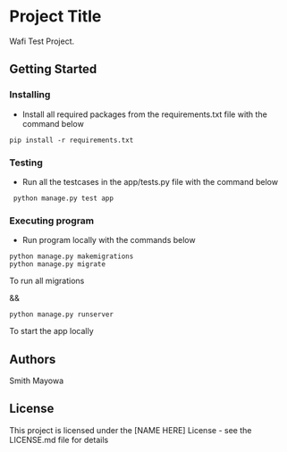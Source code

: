 # Project Title

Wafi Test Project.

## Getting Started

### Installing

* Install all required packages from the requirements.txt file 
with the command below
```
pip install -r requirements.txt
```

### Testing

* Run all the testcases in the app/tests.py file with the command below
```
 python manage.py test app
```


### Executing program

* Run program locally with the commands below
```
python manage.py makemigrations
python manage.py migrate
``` 
To run all migrations


&&
```
python manage.py runserver
```
To start the app locally

## Authors

Smith Mayowa

## License

This project is licensed under the [NAME HERE] License - see the LICENSE.md file for details